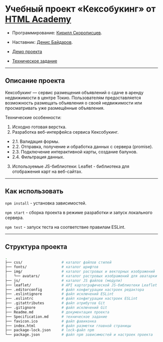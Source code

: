 # Учебный проект «Кексобукинг» от [HTML Academy](https://htmlacademy.ru/)

* Программирование: [Кирилл Скорописцев](https://htmlacademy.ru/profile/id1530953).
* Наставник: [Денис Байдаров](https://htmlacademy.ru/profile/4er).

* [Демо проекта](https://ks123kirill.github.io/1530953-keksobooking-23/)
* [Техническое задание](Specification.md)

---

## Описание проекта

Кексобукинг — сервис размещения объявлений о сдаче в аренду недвижимости в центре Токио. Пользователям предоставляется возможность размещать объявления о своей недвижимости или просматривать уже размещённые объявления.

Технические особенности:
1. Исходно готовая верстка.
2. Разработка веб-интерфейса сервиса Кексобукинг.
- 2.1. Валидация формы.
- 2.2. Отправка, получение и обработка данных с сервера (promise). 
- 2.3. Подключение интерактивной карты, создание балунов.
- 2.4. Фильтрация данных.
3. Используемые JS-библиотеки: Leaflet - библиотека для отображения карт на веб-сайтах.
---

## Как использовать

`npm install` - установка зависимостей.

`npm start` - сборка проекта в режиме разработки и запуск локального сервера.

`npm test` - запуск теста на соответствие правилам ESLint.

---

## Структура проекта

```bash
.
├── css/                  # каталог файлов стилей
├── fonts/                # каталог шрифтов
├── img/                  # каталог растровых и векторных изображений
│   └── avatars/          # каталог растровых изображений для аватарки
├── js/                   # каталог JS файлов (модули)
├── leaflet/              # API картографической JS-библиотеки Leaflet
├── .editorconfig         # файл конфигурации настроек редактора
├── .eslintignore         # файл исключений ESLint
├── .eslintrc             # файл конфигурации настроек ESLint
├── .gitattributes        # файл атрибутов Git
├── .gitignore            # файл исключений Git
├── Readme.md             # документация проекта
├── Specification.md      # техническое задание
├── favicon.ico           # файл фавиконка
├── index.html            # файл разметки главной страницы
├── package-lock.json     # lock-файл npm
└── package.json          # файл npm зависимостей и настроек проекта
```
